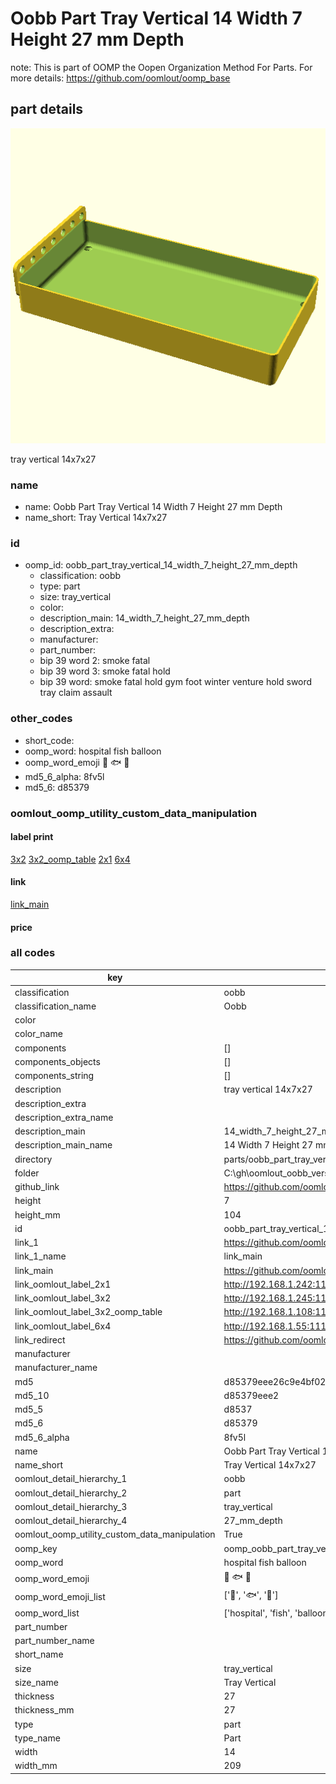 # Oobb Part Tray Vertical 14 Width 7 Height 27 mm Depth  

note: This is part of OOMP the Oopen Organization Method For Parts. For more details: https://github.com/oomlout/oomp_base

##  part details
  

[![](3dpr.png)](3dpr.png)

tray vertical 14x7x27



### name
* name: Oobb Part Tray Vertical 14 Width 7 Height 27 mm Depth
* name_short: Tray Vertical 14x7x27 
### id
* oomp_id: oobb_part_tray_vertical_14_width_7_height_27_mm_depth
  * classification: oobb
  * type: part
  * size: tray_vertical
  * color: 
  * description_main: 14_width_7_height_27_mm_depth
  * description_extra: 
  * manufacturer: 
  * part_number: 
  * bip 39 word 2: smoke fatal
  * bip 39 word 3: smoke fatal hold
  * bip 39 word: smoke fatal hold gym foot winter venture hold sword tray claim assault

### other_codes
* short_code: 
* oomp_word: hospital fish balloon
* oomp_word_emoji :hospital: :fish: :balloon:
* md5_6_alpha: 8fv5l
* md5_6: d85379






### oomlout_oomp_utility_custom_data_manipulation
#### label print
[3x2](http://192.168.1.245:1112/?label=oomp%208fv5l)
[3x2_oomp_table](http://192.168.1.108:1112/?label=oomp%208fv5l)
[2x1](http://192.168.1.242:1112/?label=oomp%208fv5l)
[6x4](http://192.168.1.55:1112/?label=oomp%208fv5l)    

#### link

[link_main](https://github.com/oomlout/oomlout_oobb_version_4_generated_parts/tree/main/navigation_oomp/oobb/part/tray_vertical/14_width_7_height_27_mm_depth/part)                              

#### price







### all codes 
| key | value |  
| --- | --- |  
| classification | oobb |  
| classification_name | Oobb |  
| color |  |  
| color_name |  |  
| components | [] |  
| components_objects | [] |  
| components_string | [] |  
| description | tray vertical 14x7x27 |  
| description_extra |  |  
| description_extra_name |  |  
| description_main | 14_width_7_height_27_mm_depth |  
| description_main_name | 14 Width 7 Height 27 mm Depth |  
| directory | parts/oobb_part_tray_vertical_14_width_7_height_27_mm_depth |  
| folder | C:\gh\oomlout_oobb_version_4_generated_parts\parts\oobb_part_tray_vertical_14_width_7_height_27_mm_depth |  
| github_link | https://github.com/oomlout/oomlout_oomp_part_src/tree/main/parts/oobb_part_tray_vertical_14_width_7_height_27_mm_depth |  
| height | 7 |  
| height_mm | 104 |  
| id | oobb_part_tray_vertical_14_width_7_height_27_mm_depth |  
| link_1 | https://github.com/oomlout/oomlout_oobb_version_4_generated_parts/tree/main/navigation_oomp/oobb/part/tray_vertical/14_width_7_height_27_mm_depth/part |  
| link_1_name | link_main |  
| link_main | https://github.com/oomlout/oomlout_oobb_version_4_generated_parts/tree/main/navigation_oomp/oobb/part/tray_vertical/14_width_7_height_27_mm_depth/part |  
| link_oomlout_label_2x1 | http://192.168.1.242:1112/?label=oomp%208fv5l |  
| link_oomlout_label_3x2 | http://192.168.1.245:1112/?label=oomp%208fv5l |  
| link_oomlout_label_3x2_oomp_table | http://192.168.1.108:1112/?label=oomp%208fv5l |  
| link_oomlout_label_6x4 | http://192.168.1.55:1112/?label=oomp%208fv5l |  
| link_redirect | https://github.com/oomlout/oomlout_oobb_version_4_generated_parts/tree/main/parts/oobb_tray_vertical_14_07_27 |  
| manufacturer |  |  
| manufacturer_name |  |  
| md5 | d85379eee26c9e4bf02d7680d914e666 |  
| md5_10 | d85379eee2 |  
| md5_5 | d8537 |  
| md5_6 | d85379 |  
| md5_6_alpha | 8fv5l |  
| name | Oobb Part Tray Vertical 14 Width 7 Height 27 mm Depth |  
| name_short | Tray Vertical 14x7x27  |  
| oomlout_detail_hierarchy_1 | oobb |  
| oomlout_detail_hierarchy_2 | part |  
| oomlout_detail_hierarchy_3 | tray_vertical |  
| oomlout_detail_hierarchy_4 | 27_mm_depth |  
| oomlout_oomp_utility_custom_data_manipulation | True |  
| oomp_key | oomp_oobb_part_tray_vertical_14_width_7_height_27_mm_depth |  
| oomp_word | hospital fish balloon |  
| oomp_word_emoji | :hospital: :fish: :balloon: |  
| oomp_word_emoji_list | [':hospital:', ':fish:', ':balloon:'] |  
| oomp_word_list | ['hospital', 'fish', 'balloon'] |  
| part_number |  |  
| part_number_name |  |  
| short_name |  |  
| size | tray_vertical |  
| size_name | Tray Vertical |  
| thickness | 27 |  
| thickness_mm | 27 |  
| type | part |  
| type_name | Part |  
| width | 14 |  
| width_mm | 209 |  
